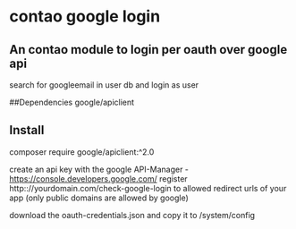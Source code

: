 # contao google login

## An contao module to login per oauth over google api
search for googleemail in user db and login as user

##Dependencies
google/apiclient

## Install

composer require google/apiclient:^2.0

create an api key with the google API-Manager
-https://console.developers.google.com/
register http:://yourdomain.com/check-google-login to allowed redirect urls of your app (only public domains are allowed by google)

download the oauth-credentials.json and copy it to /system/config



